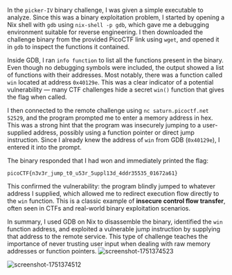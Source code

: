 

In the `picker-IV` binary challenge, I was given a simple executable to analyze. Since this was a binary exploitation problem, I started by opening a Nix shell with `gdb` using `nix-shell -p gdb`, which gave me a debugging environment suitable for reverse engineering. I then downloaded the challenge binary from the provided PicoCTF link using `wget`, and opened it in `gdb` to inspect the functions it contained.

Inside GDB, I ran `info function` to list all the functions present in the binary. Even though no debugging symbols were included, the output showed a list of functions with their addresses. Most notably, there was a function called `win` located at address `0x40129e`. This was a clear indicator of a potential vulnerability — many CTF challenges hide a secret `win()` function that gives the flag when called.

I then connected to the remote challenge using `nc saturn.picoctf.net 52529`, and the program prompted me to enter a memory address in hex. This was a strong hint that the program was insecurely jumping to a user-supplied address, possibly using a function pointer or direct jump instruction. Since I already knew the address of `win` from GDB (`0x40129e`), I entered it into the prompt.

The binary responded that I had won and immediately printed the flag:

```
picoCTF{n3v3r_jump_t0_u53r_5uppl13d_4ddr35535_01672a61}
```

This confirmed the vulnerability: the program blindly jumped to whatever address I supplied, which allowed me to redirect execution flow directly to the `win` function. This is a classic example of **insecure control flow transfer**, often seen in CTFs and real-world binary exploitation scenarios.

In summary, I used GDB on Nix to disassemble the binary, identified the `win` function address, and exploited a vulnerable jump instruction by supplying that address to the remote service. This type of challenge teaches the importance of never trusting user input when dealing with raw memory addresses or function pointers.
![screenshot-1751374523](https://github.com/user-attachments/assets/fa89c6c7-ad57-4d24-b9a9-6be6b854bd93)

![screenshot-1751374512](https://github.com/user-attachments/assets/1d69f014-c623-4c8a-8325-51b9737117b1)

